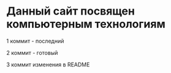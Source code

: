 # Данный сайт посвящен компьютерным технологиям 

1 коммит - последний

2 коммит - готовый

3 коммит изменения в README